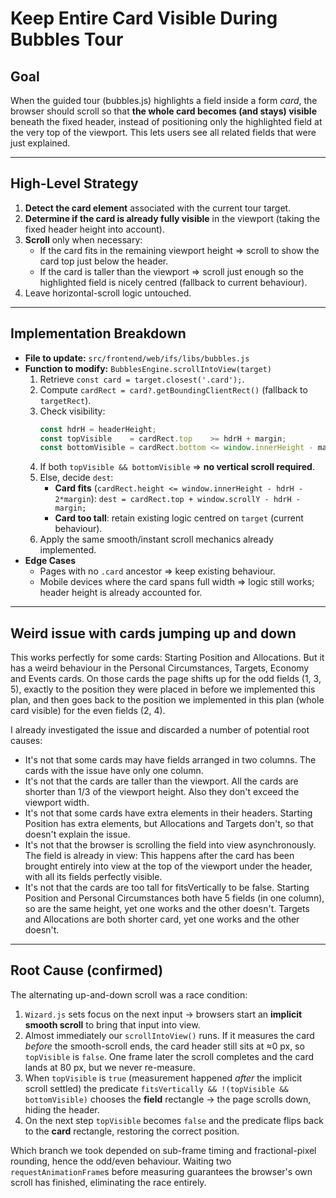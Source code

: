 # Keep Entire Card Visible During Bubbles Tour

## Goal
When the guided tour (bubbles.js) highlights a field inside a form *card*, the browser should scroll so that **the whole card becomes (and stays) visible** beneath the fixed header, instead of positioning only the highlighted field at the very top of the viewport. This lets users see all related fields that were just explained.

---

## High-Level Strategy
1. **Detect the card element** associated with the current tour target.
2. **Determine if the card is already fully visible** in the viewport (taking the fixed header height into account).
3. **Scroll** only when necessary:
   * If the card fits in the remaining viewport height ⇒ scroll to show the card top just below the header.
   * If the card is taller than the viewport ⇒ scroll just enough so the highlighted field is nicely centred (fallback to current behaviour).
4. Leave horizontal-scroll logic untouched.

---

## Implementation Breakdown
- **File to update:** `src/frontend/web/ifs/libs/bubbles.js`
- **Function to modify:** `BubblesEngine.scrollIntoView(target)`
  1. Retrieve `const card = target.closest('.card');`.
  2. Compute `cardRect = card?.getBoundingClientRect()` (fallback to `targetRect`).
  3. Check visibility:
     ```javascript
     const hdrH = headerHeight;
     const topVisible    = cardRect.top    >= hdrH + margin;
     const bottomVisible = cardRect.bottom <= window.innerHeight - margin;
     ```
  4. If both `topVisible && bottomVisible` ⇒ **no vertical scroll required**.
  5. Else, decide `dest`:
     * **Card fits** (`cardRect.height <= window.innerHeight - hdrH - 2*margin`):
       `dest = cardRect.top + window.scrollY - hdrH - margin;`
     * **Card too tall**: retain existing logic centred on `target` (current behaviour).
  6. Apply the same smooth/instant scroll mechanics already implemented.
- **Edge Cases**
  * Pages with no `.card` ancestor ⇒ keep existing behaviour.
  * Mobile devices where the card spans full width ⇒ logic still works; header height is already accounted for.

---

## Weird issue with cards jumping up and down

This works perfectly for some cards: Starting Position and Allocations. But it has a weird behaviour in the Personal Circumstances, Targets, Economy and Events cards. On those cards the page shifts up for the odd fields (1, 3, 5), exactly to the position they were placed in before we implemented this plan, and then goes back to the position we implemented in this plan (whole card visible) for the even fields (2, 4).

I already investigated the issue and discarded a number of potential root causes:

- It's not that some cards may have fields arranged in two columns. The cards with the issue have only one column.
- It's not that the cards are taller than the viewport. All the cards are shorter than 1/3 of the viewport height. Also they don't exceed the viewport width.
- It's not that some cards have extra elements in their headers. Starting Position has extra elements, but Allocations and Targets don't, so that doesn't explain the issue.
- It's not that the browser is scrolling the field into view asynchronously. The field is already in view: This happens after the card has been brought entirely into view at the top of the viewport under the header, with all its fields perfectly visible.
- It's not that the cards are too tall for fitsVertically to be false. Starting Position and Personal Circumstances both have 5 fields (in one column), so are the same height, yet one works and the other doesn't. Targets and Allocations are both shorter card, yet one works and the other doesn't.

---

## Root Cause (confirmed)

The alternating up-and-down scroll was a race condition:

1. `Wizard.js` sets focus on the next input → browsers start an **implicit smooth scroll** to bring that input into view.
2. Almost immediately our `scrollIntoView()` runs. If it measures the card *before* the smooth-scroll ends, the card header still sits at ≈0 px, so `topVisible` is `false`. One frame later the scroll completes and the card lands at 80 px, but we never re-measure.
3. When `topVisible` is `true` (measurement happened *after* the implicit scroll settled) the predicate `fitsVertically && !(topVisible && bottomVisible)` chooses the **field** rectangle → the page scrolls down, hiding the header.
4. On the next step `topVisible` becomes `false` and the predicate flips back to the **card** rectangle, restoring the correct position.

Which branch we took depended on sub-frame timing and fractional-pixel rounding, hence the odd/even behaviour.  Waiting two `requestAnimationFrame`s before measuring guarantees the browser's own scroll has finished, eliminating the race entirely.